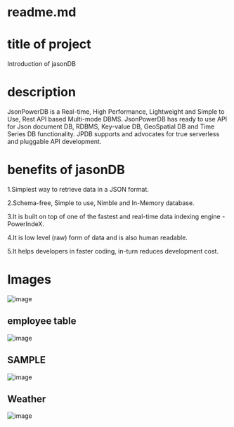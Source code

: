 # readme.md
# title of project
Introduction of jasonDB
# description
JsonPowerDB is a Real-time, High Performance, Lightweight and Simple to Use, Rest API based Multi-mode DBMS. JsonPowerDB has ready to use API for Json document DB, RDBMS, Key-value DB, GeoSpatial DB and Time Series DB functionality. JPDB supports and advocates for true serverless and pluggable API development.
# benefits of jasonDB
1.Simplest way to retrieve data in a JSON format.

2.Schema-free, Simple to use, Nimble and In-Memory database.

3.It is built on top of one of the fastest and real-time data indexing engine - PowerIndeX.

4.It is low level (raw) form of data and is also human readable.

5.It helps developers in faster coding, in-turn reduces development cost.

# Images
![image](https://user-images.githubusercontent.com/79502691/109413125-e3afb100-79d1-11eb-9014-5625d19683b8.png)

## employee table
![image](https://user-images.githubusercontent.com/79502691/109413180-23769880-79d2-11eb-8dfd-cb38e75fb9b3.png)

##  SAMPLE
![image](https://user-images.githubusercontent.com/79502691/109413236-591b8180-79d2-11eb-996d-47b7c4c14fed.png)

## Weather
![image](https://user-images.githubusercontent.com/79502691/109413265-7e0ff480-79d2-11eb-8a4c-223aaad975fb.png)
